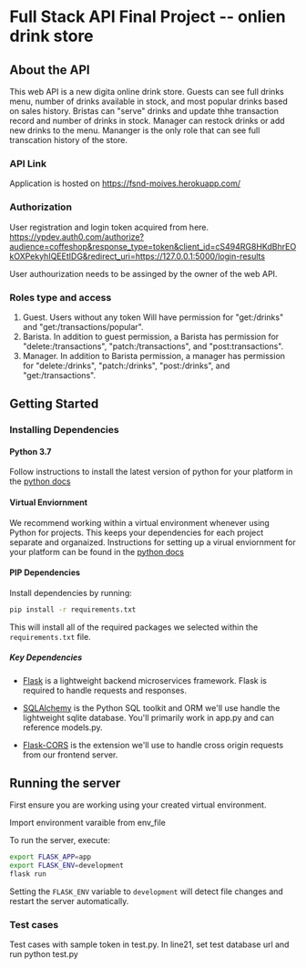 # Full Stack API Final Project -- onlien drink store

## About the API
This web API is a new digita online drink store. Guests can see full drinks menu, number of drinks available in stock, and most popular drinks based on sales history. 
Bristas can "serve" drinks and update thhe transaction record and number of drinks in stock. Manager can restock drinks or add new drinks to the menu. Mananger is the only role that can see full transcation history of the store.

### API Link
Application is hosted on https://fsnd-moives.herokuapp.com/

### Authorization
User registration and login token acquired from here. 
https://ypdev.auth0.com/authorize?audience=coffeshop&response_type=token&client_id=cS494RG8HKdBhrEOkOXPekyhIQEEtIDG&redirect_uri=https://127.0.0.1:5000/login-results

User authourization needs to be assinged by the owner of the web API. 

### Roles type and access
1. Guest. Users without any token Will have permission for "get:/drinks" and "get:/transactions/popular".
2. Barista. In addition to guest permission, a Barista has permission for "delete:/transactions", "patch:/transactions", and "post:transactions". 
3. Manager. In addition to Barista permission, a manager has permission for "delete:/drinks", "patch:/drinks", "post:/drinks", and "get:/transactions".



## Getting Started
### Installing Dependencies

#### Python 3.7

Follow instructions to install the latest version of python for your platform in the [python docs](https://docs.python.org/3/using/unix.html#getting-and-installing-the-latest-version-of-python)

#### Virtual Enviornment

We recommend working within a virtual environment whenever using Python for projects. This keeps your dependencies for each project separate and organaized. Instructions for setting up a virual enviornment for your platform can be found in the [python docs](https://packaging.python.org/guides/installing-using-pip-and-virtual-environments/)

#### PIP Dependencies

Install dependencies by running:

```bash
pip install -r requirements.txt
```

This will install all of the required packages we selected within the `requirements.txt` file.

##### Key Dependencies

- [Flask](http://flask.pocoo.org/)  is a lightweight backend microservices framework. Flask is required to handle requests and responses.

- [SQLAlchemy](https://www.sqlalchemy.org/) is the Python SQL toolkit and ORM we'll use handle the lightweight sqlite database. You'll primarily work in app.py and can reference models.py. 

- [Flask-CORS](https://flask-cors.readthedocs.io/en/latest/#) is the extension we'll use to handle cross origin requests from our frontend server. 

## Running the server

First ensure you are working using your created virtual environment.

Import environment varaible from  env_file

To run the server, execute:

```bash
export FLASK_APP=app
export FLASK_ENV=development
flask run
```

Setting the `FLASK_ENV` variable to `development` will detect file changes and restart the server automatically.

### Test cases
Test cases with sample token in test.py. In line21, set test database url and run python test.py 
